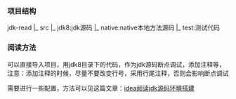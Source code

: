 ### 项目结构
jdk-read
|_ src
    |_ jdk8:jdk源码
    |_ native:native本地方法源码
    |_ test:测试代码
    

### 阅读方法
可以直接导入项目，用jdk8目录下的代码，作为jdk源码断点调试，添加注释等，注意：添加注释的时候，尽量不要改变行号，采用行尾注释，否则会影响断点调试

需要进行一些配置，方法可以见这篇文章：[idea阅读jdk源码环境搭建](https://blog.csdn.net/w139074301/article/details/114981944?spm=1001.2014.3001.5501)
